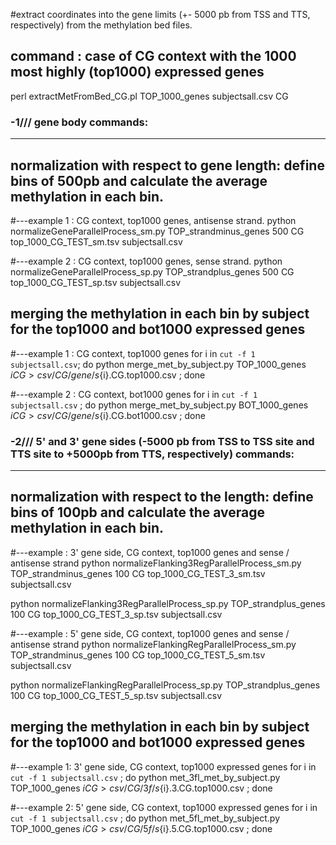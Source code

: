 #extract coordinates into the gene limits (+- 5000 pb from TSS and TTS, respectively) from the methylation bed files.

## command : case of CG context with the 1000 most highly (top1000) expressed genes 
perl extractMetFromBed_CG.pl TOP_1000_genes subjectsall.csv CG



###  -1///  gene body commands:
---------------------------------

## normalization with respect to gene length: define bins of 500pb and calculate the average methylation in each bin.

#---example 1 : CG context, top1000 genes, antisense strand.
python normalizeGeneParallelProcess_sm.py TOP_strandminus_genes 500 CG top_1000_CG_TEST_sm.tsv subjectsall.csv

#---example 2 : CG context, top1000 genes, sense strand.
python normalizeGeneParallelProcess_sp.py TOP_strandplus_genes 500 CG top_1000_CG_TEST_sp.tsv subjectsall.csv


## merging the methylation in each bin by subject for the top1000 and bot1000 expressed genes

#---example 1 : CG context, top1000 genes
for i in `cut -f 1 subjectsall.csv`; do python merge_met_by_subject.py TOP_1000_genes $i CG > csv/CG/gene/s${i}.CG.top1000.csv ; done

#---example 2 : CG context, bot1000 genes
for i in `cut -f 1 subjectsall.csv` ; do python merge_met_by_subject.py BOT_1000_genes $i CG > csv/CG/gene/s${i}.CG.bot1000.csv ; done



### -2///  5' and 3' gene sides (-5000 pb from TSS to TSS site and TTS site to +5000pb from TTS, respectively) commands:
------------------------------------------------------------------------------------------------------------------------

## normalization with respect to the length: define bins of 100pb and calculate the average methylation in each bin.


#---example : 3' gene side, CG context, top1000 genes and sense / antisense strand
python normalizeFlanking3RegParallelProcess_sm.py TOP_strandminus_genes 100 CG top_1000_CG_TEST_3_sm.tsv subjectsall.csv

python normalizeFlanking3RegParallelProcess_sp.py TOP_strandplus_genes 100 CG top_1000_CG_TEST_3_sp.tsv subjectsall.csv


#---example : 5' gene side, CG context, top1000 genes and sense / antisense strand
python normalizeFlankingRegParallelProcess_sm.py TOP_strandminus_genes 100 CG top_1000_CG_TEST_5_sm.tsv subjectsall.csv

python normalizeFlankingRegParallelProcess_sp.py TOP_strandplus_genes 100 CG top_1000_CG_TEST_5_sp.tsv subjectsall.csv



## merging the methylation in each bin by subject for the top1000 and bot1000 expressed genes

#---example 1: 3' gene side, CG context, top1000 expressed genes
for i in `cut -f 1 subjectsall.csv` ; do python met_3fl_met_by_subject.py TOP_1000_genes $i CG > csv/CG/3f/s${i}.3.CG.top1000.csv ; done


#---example 2: 5' gene side, CG context, top1000 expressed genes
for i in `cut -f 1 subjectsall.csv` ; do python met_5fl_met_by_subject.py TOP_1000_genes $i CG > csv/CG/5f/s${i}.5.CG.top1000.csv ; done
